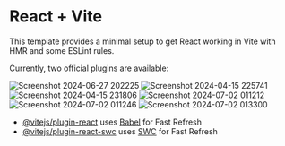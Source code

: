 # React + Vite

This template provides a minimal setup to get React working in Vite with HMR and some ESLint rules.

Currently, two official plugins are available:


![Screenshot 2024-06-27 202225](https://github.com/kumarvvijay059/School-Management-System/assets/109079514/d267a2d3-082e-4934-aa83-1bfcb3f428c9)
![Screenshot 2024-04-15 225741](https://github.com/kumarvvijay059/School-Management-System/assets/109079514/4dd461ac-e186-40ba-bf86-d096f8978a3e)
![Screenshot 2024-04-15 231806](https://github.com/kumarvvijay059/School-Management-System/assets/109079514/3fee923b-7d84-4dac-9c05-b477ac287cf1)
![Screenshot 2024-07-02 011212](https://github.com/kumarvvijay059/School-Management-System/assets/109079514/6dcbda8d-6e62-45a8-918e-5fff0c6b0a95)
![Screenshot 2024-07-02 011246](https://github.com/kumarvvijay059/School-Management-System/assets/109079514/31397bf4-386b-4f77-902e-139af10f6051)
![Screenshot 2024-07-02 013300](https://github.com/kumarvvijay059/School-Management-System/assets/109079514/9b499304-50a0-4789-aba7-77589c750c04)









- [@vitejs/plugin-react](https://github.com/vitejs/vite-plugin-react/blob/main/packages/plugin-react/README.md) uses [Babel](https://babeljs.io/) for Fast Refresh
- [@vitejs/plugin-react-swc](https://github.com/vitejs/vite-plugin-react-swc) uses [SWC](https://swc.rs/) for Fast Refresh
